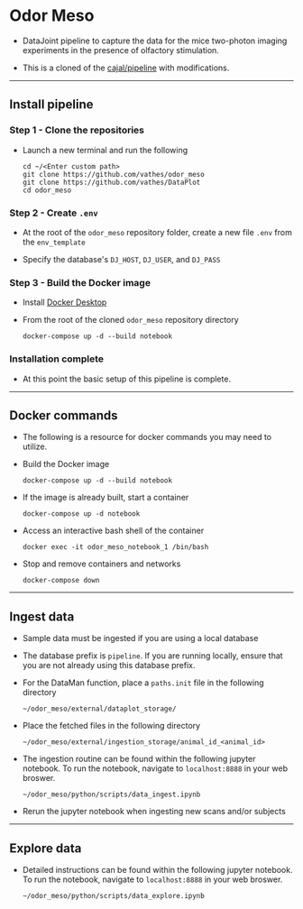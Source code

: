 # Odor Meso

+ DataJoint pipeline to capture the data for the mice two-photon imaging experiments in the presence of olfactory stimulation.

+ This is a cloned of the [cajal/pipeline](https://github.com/cajal/pipeline) with modifications. 

---
## Install pipeline

### Step 1 - Clone the repositories

+ Launch a new terminal and run the following
    ```
    cd ~/<Enter custom path>
    git clone https://github.com/vathes/odor_meso
    git clone https://github.com/vathes/DataPlot
    cd odor_meso
    ```

### Step 2 - Create `.env`

+ At the root of the `odor_meso` repository folder, create a new file `.env` from the `env_template`

+ Specify the database's `DJ_HOST`, `DJ_USER`, and `DJ_PASS`

### Step 3 - Build the Docker image

+ Install [Docker Desktop](https://www.docker.com/products/docker-desktop)

+ From the root of the cloned `odor_meso` repository directory
     ```
     docker-compose up -d --build notebook
     ```

### Installation complete

+ At this point the basic setup of this pipeline is complete.
---
## Docker commands
+ The following is a resource for docker commands you may need to utilize.

+ Build the Docker image
     ```
     docker-compose up -d --build notebook
     ```

+ If the image is already built, start a container
     ```
     docker-compose up -d notebook
     ```

+ Access an interactive bash shell of the container
     ```
     docker exec -it odor_meso_notebook_1 /bin/bash
     ```

+  Stop and remove containers and networks
     ```
     docker-compose down
     ```
---
## Ingest data

+ Sample data must be ingested if you are using a local database

+ The database prefix is `pipeline`.  If you are running locally, ensure that you are not already using this database prefix.

+ For the DataMan function, place a `paths.init` file  in the following directory
     ```
     ~/odor_meso/external/dataplot_storage/
     ```

+ Place the fetched files in the following directory
     ```
     ~/odor_meso/external/ingestion_storage/animal_id_<animal_id>
     ```

+ The ingestion routine can be found within the following jupyter notebook.  To run the notebook, navigate to `localhost:8888` in your web broswer.
     ```
     ~/odor_meso/python/scripts/data_ingest.ipynb
     ```

+ Rerun the jupyter notebook when ingesting new scans and/or subjects

---
## Explore data

+ Detailed instructions can be found within the following jupyter notebook.  To run the notebook, navigate to `localhost:8888` in your web broswer.
     ```
     ~/odor_meso/python/scripts/data_explore.ipynb
     ```
